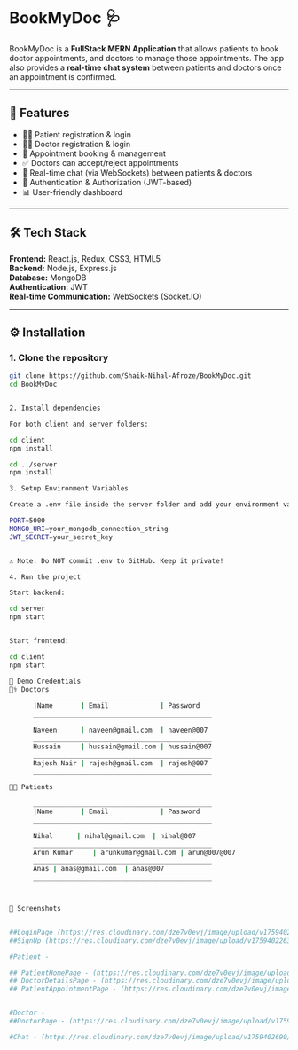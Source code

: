  # BookMyDoc 🩺

BookMyDoc is a **FullStack MERN Application** that allows patients to book doctor appointments, and doctors to manage those appointments. The app also provides a **real-time chat system** between patients and doctors once an appointment is confirmed.

---

## 🚀 Features
- 👨‍⚕️ Patient registration & login
- 👩‍⚕️ Doctor registration & login
- 📅 Appointment booking & management
- ✅ Doctors can accept/reject appointments
- 💬 Real-time chat (via WebSockets) between patients & doctors
- 🔐 Authentication & Authorization (JWT-based)
- 📊 User-friendly dashboard

---

## 🛠️ Tech Stack
**Frontend:** React.js, Redux, CSS3, HTML5  
**Backend:** Node.js, Express.js  
**Database:** MongoDB  
**Authentication:** JWT  
**Real-time Communication:** WebSockets (Socket.IO)  

---

## ⚙️ Installation

### 1. Clone the repository
```bash
git clone https://github.com/Shaik-Nihal-Afroze/BookMyDoc.git
cd BookMyDoc


2. Install dependencies

For both client and server folders:

cd client
npm install

cd ../server
npm install

3. Setup Environment Variables

Create a .env file inside the server folder and add your environment variables:

PORT=5000
MONGO_URI=your_mongodb_connection_string
JWT_SECRET=your_secret_key


⚠️ Note: Do NOT commit .env to GitHub. Keep it private!

4. Run the project

Start backend:

cd server
npm start


Start frontend:

cd client
npm start

🔑 Demo Credentials
👨‍⚕️ Doctors
      _____________________________________________
      |Name       | Email             | Password
      _____________________________________________

      Naveen      | naveen@gmail.com  | naveen@007
      _____________________________________________
      Hussain     | hussain@gmail.com | hussain@007
      _____________________________________________
      Rajesh Nair | rajesh@gmail.com  | rajesh@007
      _____________________________________________

🧑‍🦱 Patients

      _____________________________________________
      |Name       | Email             | Password
      _____________________________________________

      Nihal      | nihal@gmail.com  | nihal@007
      _____________________________________________
      Arun Kumar     | arunkumar@gmail.com | arun@007@007
      _____________________________________________
      Anas | anas@gmail.com  | anas@007
      _____________________________________________



📸 Screenshots


##LoginPage (https://res.cloudinary.com/dze7v0evj/image/upload/v1759402263/Screenshot_2025-10-02_161956_mrtcts.png)
##SignUp (https://res.cloudinary.com/dze7v0evj/image/upload/v1759402263/Screenshot_2025-10-02_162014_upm87f.png)

#Patient -

## PatientHomePage - (https://res.cloudinary.com/dze7v0evj/image/upload/v1759401309/patient-homePage.png)
## DoctorDetailsPage - (https://res.cloudinary.com/dze7v0evj/image/upload/v1759401357/DoctotDetailspage.png)
## PatientAppointmentPage - (https://res.cloudinary.com/dze7v0evj/image/upload/v1759401358/Patient-appointment-images.png)


#Doctor -
##DoctorPage - (https://res.cloudinary.com/dze7v0evj/image/upload/v1759402690/Screenshot_2025-10-02_162711_rrspsy.png)

#Chat - (https://res.cloudinary.com/dze7v0evj/image/upload/v1759402690/Screenshot_2025-10-02_162711_rrspsy.png)


